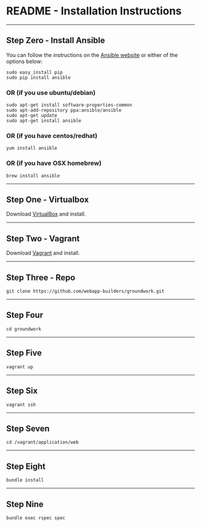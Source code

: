 # README - Installation Instructions

---------------------------------

## Step Zero - Install Ansible

You can follow the instructions on the [Ansible website](http://docs.ansible.com/intro_installation.html#installing-the-control-machine) or either of the options below:

```
sudo easy_install pip
sudo pip install ansible
```

### OR (if you use ubuntu/debian)

```
sudo apt-get install software-properties-common
sudo apt-add-repository ppa:ansible/ansible
sudo apt-get update
sudo apt-get install ansible
```

### OR (if you have centos/redhat)

`yum install ansible`

### OR (if you have OSX homebrew)

`brew install ansible`

---------------------------------

## Step One - Virtualbox

Download [VirtualBox](https://www.virtualbox.org/wiki/Downloads) and install.

---------------------------------

## Step Two - Vagrant

Download [Vagrant](http://www.vagrantup.com/downloads) and install.

---------------------------------

## Step Three - Repo

`git clone https://github.com/webapp-builders/groundwork.git`

---------------------------------

## Step Four

`cd groundwork`

---------------------------------

## Step Five

`vagrant up`

---------------------------------

## Step Six

`vagrant ssh`

---------------------------------

## Step Seven

`cd /vagrant/application/web`

---------------------------------

## Step Eight

`bundle install`

---------------------------------

## Step Nine

`bundle exec rspec spec`

